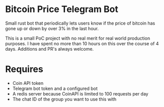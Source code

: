 
# Bitcoin Price Telegram Bot

Small rust bot that periodically lets users know if the price of bitcoin
has gone up or down by over 3% in the last hour.

This is a small PoC project with no real merit for real world production
purposes. I have spent no more than 10 hours on this over the course of
4 days. Additions and PR's always welcome.

# Requires
- Coin API token
- Telegram bot token and a configured bot
- A redis server because CoinAPI is limited to 100 requests per day
- The chat ID of the group you want to use this with
